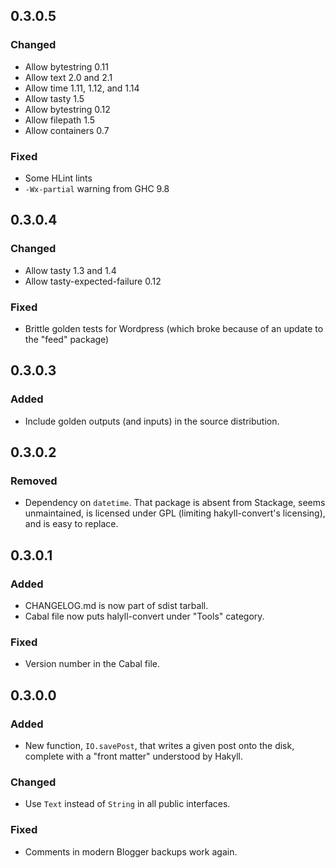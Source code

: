 ## 0.3.0.5

### Changed

- Allow bytestring 0.11
- Allow text 2.0 and 2.1
- Allow time 1.11, 1.12, and 1.14
- Allow tasty 1.5
- Allow bytestring 0.12
- Allow filepath 1.5
- Allow containers 0.7

### Fixed

- Some HLint lints
- `-Wx-partial` warning from GHC 9.8



## 0.3.0.4

### Changed
- Allow tasty 1.3 and 1.4
- Allow tasty-expected-failure 0.12

### Fixed
- Brittle golden tests for Wordpress (which broke because of an update to the
    "feed" package)


## 0.3.0.3

### Added
- Include golden outputs (and inputs) in the source distribution.


## 0.3.0.2

### Removed
- Dependency on `datetime`. That package is absent from Stackage, seems
    unmaintained, is licensed under GPL (limiting hakyll-convert's licensing),
    and is easy to replace.


## 0.3.0.1

### Added
- CHANGELOG.md is now part of sdist tarball.
- Cabal file now puts halyll-convert under "Tools" category.

### Fixed
- Version number in the Cabal file.


## 0.3.0.0

### Added
- New function, `IO.savePost`, that writes a given post onto the disk, complete
    with a "front matter" understood by Hakyll.

### Changed
- Use `Text` instead of `String` in all public interfaces.

### Fixed
- Comments in modern Blogger backups work again.
